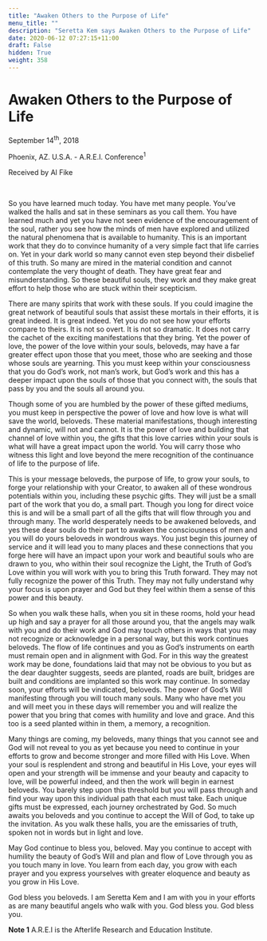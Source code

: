 ```yaml
---
title: "Awaken Others to the Purpose of Life"
menu_title: ""
description: "Seretta Kem says Awaken Others to the Purpose of Life"
date: 2020-06-12 07:27:15+11:00
draft: False
hidden: True
weight: 358
---
```

# Awaken Others to the Purpose of Life

September 14<sup>th</sup>, 2018

Phoenix, AZ. U.S.A.  - A.R.E.I. Conference<sup>1</sup>

Received by Al Fike

 

So you have learned much today. You have met many people. You’ve walked the halls and sat in these seminars as you call them. You have learned much and yet you have not seen evidence of the encouragement of the soul, rather you see how the minds of men have explored and utilized the natural phenomena that is available to humanity. This is an important work that they do to convince humanity of a very simple fact that life carries on. Yet in your dark world so many cannot even step beyond their disbelief of this truth. So many are mired in the material condition and cannot contemplate the very thought of death. They have great fear and misunderstanding. So these beautiful souls, they work and they make great effort to help those who are stuck within their scepticism. 

There are many spirits that work with these souls. If you could imagine the great network of beautiful souls that assist these mortals in their efforts, it is great indeed. It is great indeed. Yet you do not see how your efforts compare to theirs. It is not so overt. It is not so dramatic. It does not carry the cachet of the exciting manifestations that they bring. Yet the power of love, the power of the love within your souls, beloveds, may have a far greater effect upon those that you meet, those who are seeking and those whose souls are yearning. This you must keep within your consciousness that you do God’s work, not man’s work, but God’s work and this has a deeper impact upon the souls of those that you connect with, the souls that pass by you and the souls all around you. 

Though some of you are humbled by the power of these gifted mediums, you must keep in perspective the power of love and how love is what will save the world, beloveds. These material manifestations, though interesting and dynamic, will not and cannot. It is the power of love and building that channel of love within you, the gifts that this love carries within your souls is what will have a great impact upon the world. You will carry those who witness this light and love beyond the mere recognition of the continuance of life to the purpose of life. 

This is your message beloveds, the purpose of life, to grow your souls, to forge your relationship with your Creator, to awaken all of these wondrous potentials within you, including these psychic gifts. They will just be a small part of the work that you do, a small part. Though you long for direct voice this is and will be a small part of all the gifts that will flow through you and through many. The world desperately needs to be awakened beloveds, and yes these dear souls do their part to awaken the consciousness of men and you will do yours beloveds in wondrous ways. You just begin this journey of service and it will lead you to many places and these connections that you forge here will have an impact upon your work and beautiful souls who are drawn to you, who within their soul recognize the Light, the Truth of God’s Love within you will work with you to bring this Truth forward. They may not fully recognize the power of this Truth. They may not fully understand why your focus is upon prayer and God but they feel within them a sense of this power and this beauty. 

So when you walk these halls, when you sit in these rooms, hold your head up high and say a prayer for all those around you, that the angels may walk with you and do their work and God may touch others in ways that you may not recognize or acknowledge in a personal way, but this work continues beloveds. The flow of life continues and you as God’s instruments on earth must remain open and in alignment with God. For in this way the greatest work may be done, foundations laid that may not be obvious to you but as the dear daughter suggests, seeds are planted, roads are built, bridges are built and conditions are implanted so this work may continue. In someday soon, your efforts will be vindicated, beloveds. The power of God’s Will manifesting through you will touch many souls. Many who have met you and will meet you in these days will remember you and will realize the power that you bring that comes with humility and love and grace. And this too is a seed planted within in them, a memory, a recognition. 

Many things are coming, my beloveds, many things that you cannot see and God will not reveal to you as yet because you need to continue in your efforts to grow and become stronger and more filled with His Love. When your soul is resplendent and strong and beautiful in His Love, your eyes will open and your strength will be immense and your beauty and capacity to love, will be powerful indeed, and then the work will begin in earnest beloveds. You barely step upon this threshold but you will pass through and find your way upon this individual path that each must take. Each unique gifts must be expressed, each journey orchestrated by God. So much awaits you beloveds and you continue to accept the Will of God, to take up the invitation. As you walk these halls, you are the emissaries of truth, spoken not in words but in light and love. 

May God continue to bless you, beloved. May you continue to accept with humility the beauty of God’s Will and plan and flow of Love through you as you touch many in love. You learn from each day, you grow with each prayer and you express yourselves with greater eloquence and beauty as you grow in His Love.

God bless you beloveds. I am Seretta Kem and I am with you in your efforts as are many beautiful angels who walk with you. God bless you. God bless you.

**Note 1** A.R.E.I is the Afterlife Research and Education Institute.
